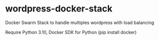 # wordpress-docker-stack
Docker Swarm Stack to handle multiples wordpress with load balancing

Require Python 3.10, Docker SDK for Python (pip install docker)